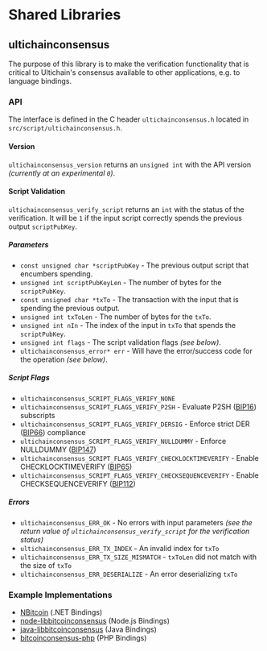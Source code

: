 Shared Libraries
================

## ultichainconsensus

The purpose of this library is to make the verification functionality that is critical to Ultichain's consensus available to other applications, e.g. to language bindings.

### API

The interface is defined in the C header `ultichainconsensus.h` located in  `src/script/ultichainconsensus.h`.

#### Version

`ultichainconsensus_version` returns an `unsigned int` with the API version *(currently at an experimental `0`)*.

#### Script Validation

`ultichainconsensus_verify_script` returns an `int` with the status of the verification. It will be `1` if the input script correctly spends the previous output `scriptPubKey`.

##### Parameters
- `const unsigned char *scriptPubKey` - The previous output script that encumbers spending.
- `unsigned int scriptPubKeyLen` - The number of bytes for the `scriptPubKey`.
- `const unsigned char *txTo` - The transaction with the input that is spending the previous output.
- `unsigned int txToLen` - The number of bytes for the `txTo`.
- `unsigned int nIn` - The index of the input in `txTo` that spends the `scriptPubKey`.
- `unsigned int flags` - The script validation flags *(see below)*.
- `ultichainconsensus_error* err` - Will have the error/success code for the operation *(see below)*.

##### Script Flags
- `ultichainconsensus_SCRIPT_FLAGS_VERIFY_NONE`
- `ultichainconsensus_SCRIPT_FLAGS_VERIFY_P2SH` - Evaluate P2SH ([BIP16](https://github.com/bitcoin/bips/blob/master/bip-0016.mediawiki)) subscripts
- `ultichainconsensus_SCRIPT_FLAGS_VERIFY_DERSIG` - Enforce strict DER ([BIP66](https://github.com/bitcoin/bips/blob/master/bip-0066.mediawiki)) compliance
- `ultichainconsensus_SCRIPT_FLAGS_VERIFY_NULLDUMMY` - Enforce NULLDUMMY ([BIP147](https://github.com/bitcoin/bips/blob/master/bip-0147.mediawiki))
- `ultichainconsensus_SCRIPT_FLAGS_VERIFY_CHECKLOCKTIMEVERIFY` - Enable CHECKLOCKTIMEVERIFY ([BIP65](https://github.com/bitcoin/bips/blob/master/bip-0065.mediawiki))
- `ultichainconsensus_SCRIPT_FLAGS_VERIFY_CHECKSEQUENCEVERIFY` - Enable CHECKSEQUENCEVERIFY ([BIP112](https://github.com/bitcoin/bips/blob/master/bip-0112.mediawiki))

##### Errors
- `ultichainconsensus_ERR_OK` - No errors with input parameters *(see the return value of `ultichainconsensus_verify_script` for the verification status)*
- `ultichainconsensus_ERR_TX_INDEX` - An invalid index for `txTo`
- `ultichainconsensus_ERR_TX_SIZE_MISMATCH` - `txToLen` did not match with the size of `txTo`
- `ultichainconsensus_ERR_DESERIALIZE` - An error deserializing `txTo`

### Example Implementations
- [NBitcoin](https://github.com/NicolasDorier/NBitcoin/blob/master/NBitcoin/Script.cs#L814) (.NET Bindings)
- [node-libbitcoinconsensus](https://github.com/bitpay/node-libbitcoinconsensus) (Node.js Bindings)
- [java-libbitcoinconsensus](https://github.com/dexX7/java-libbitcoinconsensus) (Java Bindings)
- [bitcoinconsensus-php](https://github.com/Bit-Wasp/bitcoinconsensus-php) (PHP Bindings)
